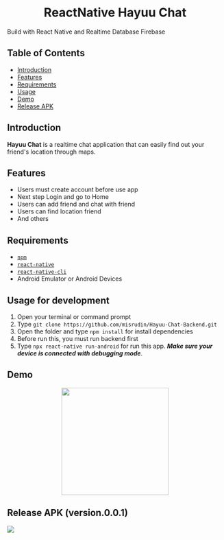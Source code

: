 <h1 align="center">ReactNative Hayuu Chat</h1>
<p align="left">
  Build with React Native and Realtime Database Firebase
</p>

## Table of Contents

- [Introduction](#introduction)
- [Features](#features)
- [Requirements](#requirements)
- [Usage](#usage-for-development)
- [Demo](#demo)
- [Release APK](#release-apk)
## Introduction
<b>Hayuu Chat</b> is a realtime chat application that can easily find out your friend's location through maps.

## Features
* Users must create account before use app
* Next step Login and go to Home
* Users can add friend and chat with friend
* Users can find location friend
* And others

## Requirements
* [`npm`](https://www.npmjs.com/get-npm)
* [`react-native`](https://facebook.github.io/react-native/docs/getting-started)
* [`react-native-cli`](https://facebook.github.io/react-native/docs/getting-started)
* Android Emulator or Android Devices

## Usage for development
1. Open your terminal or command prompt
2. Type `git clone https://github.com/misrudin/Hayuu-Chat-Backend.git`
3. Open the folder and type `npm install` for install dependencies
4. Before run this, you must run backend first
5. Type `npx react-native run-android` for run this app. ***Make sure your device is connected with debugging mode***.

## Demo
<div align="center">
    <img width="250" src="https://user-images.githubusercontent.com/37394664/76815543-7c383a00-6830-11ea-8b66-fb1c13fe68c4.gif">   
</div>

## Release APK (version.0.0.1)
<a href="https://drive.google.com/file/d/1Y4jeyxXYm_N8B5nuhO4Q0fYh082kL43T/view?usp=sharing">
  <img src="https://img.shields.io/badge/Download%20on%20the-Google%20Drive-orange.svg?style=popout&logo=google-drive"/>
</a>

